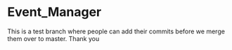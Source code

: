 # Event_Manager

This is a test branch where people can add their commits before we merge them over to master.
Thank you
